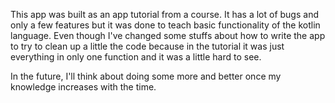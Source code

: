 This app was built as an app tutorial from a course.
It has a lot of bugs and only a few features but it was done to teach basic functionality of the kotlin language.
Even though I've changed some stuffs about how to write the app to try to clean up a little the code because in the tutorial it was just everything in
only one function and it was a little hard to see.

In the future, I'll think about doing some more and better once my knowledge increases with the time.
